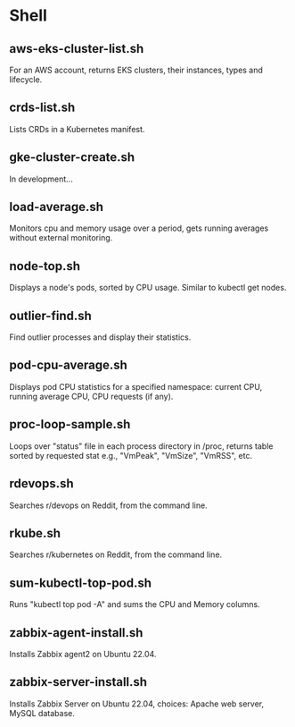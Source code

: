# Shell

## aws-eks-cluster-list.sh
For an AWS account, returns EKS clusters, their instances, types and lifecycle.

## crds-list.sh
Lists CRDs in a Kubernetes manifest.

## gke-cluster-create.sh
In development...

## load-average.sh
Monitors cpu and memory usage over a period, gets running averages without external monitoring.

## node-top.sh
Displays a node's pods, sorted by CPU usage. Similar to kubectl get nodes.

## outlier-find.sh
Find outlier processes and display their statistics.

## pod-cpu-average.sh
Displays pod CPU statistics for a specified namespace: current CPU, running average CPU, CPU requests (if any).

## proc-loop-sample.sh
Loops over "status" file in each process directory in /proc, returns table sorted by requested stat e.g., "VmPeak", "VmSize", "VmRSS", etc.

## rdevops.sh
Searches r/devops on Reddit, from the command line.

## rkube.sh
Searches r/kubernetes on Reddit, from the command line.

## sum-kubectl-top-pod.sh
Runs "kubectl top pod -A" and sums the CPU and Memory columns.

## zabbix-agent-install.sh
Installs Zabbix agent2 on Ubuntu 22.04.

## zabbix-server-install.sh
Installs Zabbix Server on Ubuntu 22.04, choices: Apache web server, MySQL database.

